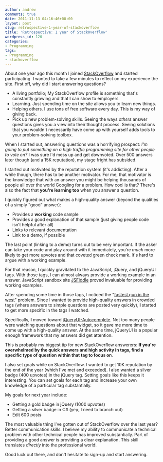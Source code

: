 ```yaml
---
author: andrew
comments: true
date: 2011-11-13 04:16:46+00:00
layout: post
slug: retrospective-1-year-of-stackoverflow
title: 'Retrospective: 1 year of StackOverflow'
wordpress_id: 126
categories:
- Programming
tags:
- Programming
- stackoverflow
---
```


About one year ago this month I joined [StackOverflow](http://www.stackoverflow.com) and started participating. I wanted to take a few minutes to reflect on my experience the site. First off, why did I start answering questions?
<!-- more -->

  * A living portfolio; My StackOverflow profile is something that's constantly growing and that I can show to employers	
  * Learning. Just spending time on the site allows you to learn new things.
  * Helping others. I use tons of free software every day. This is my way of giving back.
  * Pick up new problem-solving skills. Seeing the ways _others_ answer questions gives you a view into their thought process. Seeing solutions that you wouldn't necessarily have come up with yourself adds tools to your problem-solving toolbox.

When I started out, answering questions was a horrifying prospect: _I'm going to put something on a high traffic programming site for other people to vote on?_ I was sure I'd mess up and get downvoted. Over 500 answers later though (and a 15K reputation), my stage fright has subsided.

I started out motivated by the reputation system (it's addicting). After a while though, there has to be another motivator. For me, that motivator is the knowledge that with an answer you might be helping thousands of people all over the world Googling for a problem. How cool is that? There's also the fact that **you're learning too** when you answer a question.

I quickly figured out what makes a high-quality answer (beyond the qualities of a simply "good" answer):
	
  * Provides a **working** code sample
  * Provides a good explanation of that sample (just giving people code isn't helpful after all)
  * Links to relevant documentation
  * Link to a demo, if possible

The last point (linking to a demo) turns out to be very important. If the asker can take your code and play around with it immediately, you're _much_ more likely to get more upvotes and that coveted green check mark. It's hard to argue with a working example.

For that reason, I quickly gravitated to the JavaScript, jQuery, and jQueryUI tags. With those tags, I can almost always provide a working example in an answer. JavaScript sandbox site [JSFiddle](http://www.jsfiddle.net) proved invaluable for providing working examples.

After spending some time in those tags, I noticed the "[fastest gun in the west](http://meta.stackoverflow.com/q/9731/153691)" problem. Since I wanted to provide high-quality answers in crowded tags (where answers to simple questions are posted very quickly), I started to get more specific in the tags I watched.

Specifically, I moved toward [jQueryUI-Autocomplete](http://jqueryui.com/demos/autocomplete). Not too many people were watching questions about that widget, so it gave me more time to come up with a high-quality answer. At the same time, jQueryUI is a popular enough framework that my answers did get attention.

This is probably my biggest tip for new StackOverflow answerers: **If you're overwhelmed by the quick answers and high activity in tags, find a specific type of question within that tag to focus on**.

I also set goals while on StackOverflow. I wanted to get 10K reputation by the end of the year (which I've met and exceeded). I also wanted a silver badge (400 upvotes) in the jQuery tag. Setting goals like this keeps it interesting. You can set goals for each tag and increase your own knowledge of a particular tag substantially.

My goals for next year include:
	
  * Getting a gold badge in jQuery (1000 upvotes)
  * Getting a silver badge in C# (yep, I need to branch out)
  * Edit 600 posts


The most valuable thing I've gotten out of StackOverflow over the last year? Better communication skills. I believe my ability to communicate a technical problem with other technical people has improved substantially. Part of providing a good answer is providing a clear explanation. This skill translates _directly_ into the professional world.

Good luck out there, and don't hesitate to sign-up and start answering.